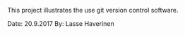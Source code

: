 
This project illustrates the use git version control software.

Date: 20.9.2017
By: Lasse Haverinen
